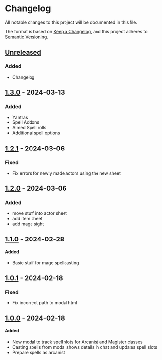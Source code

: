 # Changelog

All notable changes to this project will be documented in this file.

The format is based on [Keep a Changelog](https://keepachangelog.com/en/1.1.0/),
and this project adheres to [Semantic Versioning](https://semver.org/spec/v2.0.0.html).

## [Unreleased]

### Added
- Changelog

## [1.3.0] - 2024-03-13

### Added

- Yantras
- Spell Addons
- Aimed Spell rolls
- Additional spell options

## [1.2.1] - 2024-03-06

### Fixed

- Fix errors for newly made actors using the new sheet

## [1.2.0] - 2024-03-06

### Added

- move stuff into actor sheet
- add item sheet
- add mage sight


## [1.1.0] - 2024-02-28

#### Added

- Basic stuff for mage spellcasting

## [1.0.1] - 2024-02-18

### Fixed

- Fix incorrect path to modal html

## [1.0.0] - 2024-02-18

#### Added

- New modal to track spell slots for Arcanist and Magister classes
- Casting spells from modal shows details in chat and updates spell slots
- Prepare spells as arcanist

[unreleased]: https://github.com/sumayyah-k/swnr-space-magic/compare/1.3.0...HEAD
[1.3.0]: https://github.com/sumayyah-k/swnr-space-magic/compare/1.2.1...1.3.0
[1.2.1]: https://github.com/sumayyah-k/swnr-space-magic/compare/1.2.0...1.2.1
[1.2.0]: https://github.com/sumayyah-k/swnr-space-magic/compare/1.1.0...1.2.0
[1.1.0]: https://github.com/sumayyah-k/swnr-space-magic/compare/1.0.1...1.1.0
[1.0.1]: https://github.com/sumayyah-k/swnr-space-magic/compare/1.0.0...1.0.1
[1.0.0]: https://github.com/sumayyah-k/swnr-space-magic/releases/tag/1.0.0
